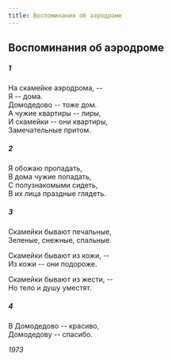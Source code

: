 ```yaml
---
title: Воспоминания об аэродроме
---
```

## Воспоминания об аэродроме

##### 1

На скамейке аэродрома, --\
Я -- дома.\
Домодедово -- тоже дом.\
А чужие квартиры -- лиры,\
И скамейки -- они квартиры,\
Замечательные притом.

##### 2

Я обожаю пропадать,\
В дома чужие попадать,\
С полузнакомыми сидеть,\
В их лица праздные глядеть.

##### 3

Скамейки бывают печальные,\
Зеленые, снежные, спальные.

Скамейки бывают из кожи, --\
Из кожи -- они подороже.

Скамейки бывают из жести, --\
Но тело и душу уместят.

##### 4

В Домодедово -- красиво,\
Домодедову -- спасибо.

*1973*